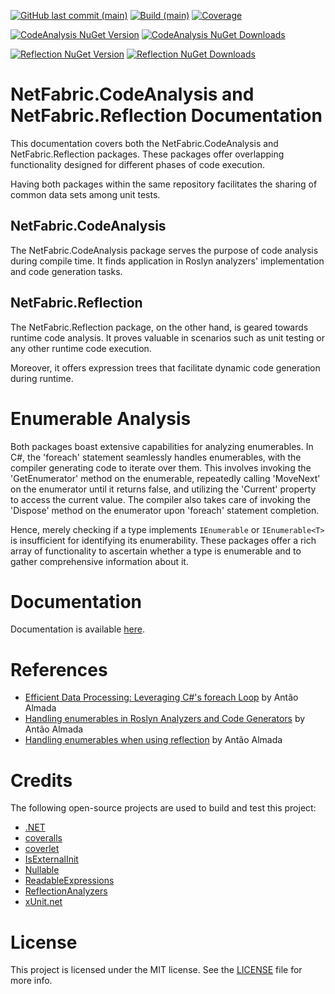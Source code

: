 [![GitHub last commit (main)](https://img.shields.io/github/last-commit/NetFabric/NetFabric.CodeAnalysis/main.svg?style=flat-square&logo=github)](https://github.com/NetFabric/NetFabric.CodeAnalysis/commits/main)
[![Build (main)](https://img.shields.io/github/actions/workflow/status/NetFabric/NetFabric.CodeAnalysis/dotnetcore.yml?style=flat-square&logo=github)](https://github.com/NetFabric/NetFabric.CodeAnalysis/actions)
[![Coverage](https://img.shields.io/coveralls/github/NetFabric/NetFabric.CodeAnalysis/main?style=flat-square&logo=coveralls)](https://coveralls.io/github/NetFabric/NetFabric.CodeAnalysis)

[![CodeAnalysis NuGet Version](https://img.shields.io/nuget/v/NetFabric.CodeAnalysis.svg?style=flat-square&label=CodeAnalysis%20nuget&logo=nuget)](https://www.nuget.org/packages/NetFabric.CodeAnalysis/)
[![CodeAnalysis NuGet Downloads](https://img.shields.io/nuget/dt/NetFabric.CodeAnalysis?style=flat-square&label=CodeAnalysis%20downloads&logo=nuget)](https://www.nuget.org/packages/NetFabric.CodeAnalysis/)

[![Reflection NuGet Version](https://img.shields.io/nuget/v/NetFabric.Reflection.svg?style=flat-square&label=Reflection%20nuget&logo=nuget)](https://www.nuget.org/packages/NetFabric.Reflection/)
[![Reflection NuGet Downloads](https://img.shields.io/nuget/dt/NetFabric.Reflection.svg?style=flat-square&label=Reflection%20downloads&logo=nuget)](https://www.nuget.org/packages/NetFabric.Reflection/)

# NetFabric.CodeAnalysis and NetFabric.Reflection Documentation

This documentation covers both the NetFabric.CodeAnalysis and NetFabric.Reflection packages. These packages offer overlapping functionality designed for different phases of code execution.

Having both packages within the same repository facilitates the sharing of common data sets among unit tests.

## NetFabric.CodeAnalysis

The NetFabric.CodeAnalysis package serves the purpose of code analysis during compile time. It finds application in Roslyn analyzers' implementation and code generation tasks.

## NetFabric.Reflection

The NetFabric.Reflection package, on the other hand, is geared towards runtime code analysis. It proves valuable in scenarios such as unit testing or any other runtime code execution.

Moreover, it offers expression trees that facilitate dynamic code generation during runtime.

# Enumerable Analysis

Both packages boast extensive capabilities for analyzing enumerables. In C#, the 'foreach' statement seamlessly handles enumerables, with the compiler generating code to iterate over them. This involves invoking the 'GetEnumerator' method on the enumerable, repeatedly calling 'MoveNext' on the enumerator until it returns false, and utilizing the 'Current' property to access the current value. The compiler also takes care of invoking the 'Dispose' method on the enumerator upon 'foreach' statement completion.

Hence, merely checking if a type implements `IEnumerable` or `IEnumerable<T>` is insufficient for identifying its enumerability. These packages offer a rich array of functionality to ascertain whether a type is enumerable and to gather comprehensive information about it.

# Documentation

Documentation is available [here](https://netfabric.github.io/NetFabric.CodeAnalysis/).

# References

-   [Efficient Data Processing: Leveraging C#'s foreach Loop](https://www.linkedin.com/pulse/efficient-data-processing-leveraging-cs-foreach-loop-ant%C3%A3o-almada) by Antão Almada
-   [Handling enumerables in Roslyn Analyzers and Code Generators](https://www.linkedin.com/pulse/handling-enumerables-roslyn-analyzers-code-generators-ant%C3%A3o-almada) by Antão Almada
-   [Handling enumerables when using reflection](https://www.linkedin.com/pulse/handling-enumerables-when-using-reflection-ant%C3%A3o-almada) by Antão Almada

# Credits

The following open-source projects are used to build and test this project:

-   [.NET](https://github.com/dotnet)
-   [coveralls](https://coveralls.io)
-   [coverlet](https://github.com/tonerdo/coverlet)
-   [IsExternalInit](https://github.com/manuelroemer/IsExternalInit)
-   [Nullable](https://github.com/manuelroemer/Nullable)
-   [ReadableExpressions](https://github.com/agileobjects/ReadableExpressions)
-   [ReflectionAnalyzers](https://github.com/DotNetAnalyzers/ReflectionAnalyzers)
-   [xUnit.net](https://xunit.net/)

# License

This project is licensed under the MIT license. See the [LICENSE](LICENSE) file for more info.
